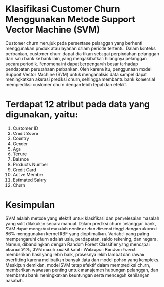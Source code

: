 # Klasifikasi Customer Churn Menggunakan Metode Support Vector Machine (SVM)
Customer churn merujuk pada persentase pelanggan yang berhenti menggunakan produk atau layanan dalam periode tertentu. Dalam konteks perbankan, customer churn dapat diartikan sebagai perpindahan pelanggan dari satu bank ke bank lain, yang mengakibatkan hilangnya pelanggan secara periodik. Fenomena ini dapat berpengaruh besar terhadap pendapatan perusahaan perbankan. Oleh karena itu, penggunaan model Support Vector Machine (SVM) untuk menganalisis data sampel dapat meningkatkan akurasi prediksi churn, sehingga membantu bank komersial memprediksi customer churn dengan lebih tepat dan efektif.

# Terdapat 12 atribut pada data yang digunakan, yaitu:
1. Customer ID
2. Credit Score
3. Country
4. Gender
5. Age
6. Tenure
7. Balance
8. Products Number
9. Credit Card
10. Active Member
11. Estimated Salary
12. Churn

# Kesimpulan
SVM adalah metode yang efektif untuk klasifikasi dan penyelesaian masalah yang sulit dilakukan secara manual. Dalam prediksi churn pelanggan bank, SVM dapat mengatasi masalah nonlinier dan dimensi tinggi dengan akurasi 86% menggunakan kernel RBF yang dioptimalkan. Variabel yang paling mempengaruhi churn adalah usia, pendapatan, saldo rekening, dan negara. Namun, dibandingkan dengan Random Forest Classifier yang mencapai akurasi 91%, SVM masih sedikit kalah. Walaupun Random Forest memberikan hasil yang lebih baik, prosesnya lebih lambat dan rawan overfitting karena melibatkan banyak data dan model pohon yang kompleks. Meskipun demikian, model SVM tetap efektif dalam memprediksi churn, memberikan wawasan penting untuk manajemen hubungan pelanggan, dan membantu bank meningkatkan keuntungan serta mencegah kehilangan nasabah.
